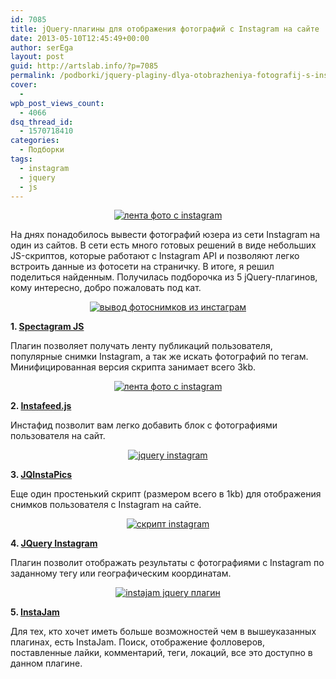 ```yaml
---
id: 7085
title: jQuery-плагины для отображения фотографий с Instagram на сайте
date: 2013-05-10T12:45:49+00:00
author: serEga
layout: post
guid: http://artslab.info/?p=7085
permalink: /podborki/jquery-plaginy-dlya-otobrazheniya-fotografij-s-instagram-na-sajte/
cover:
  -
wpb_post_views_count:
  - 4066
dsq_thread_id:
  - 1570718410
categories:
  - Подборки
tags:
  - instagram
  - jquery
  - js
---
```

<center>
  <a href="http://googledrive.com/host/0B9lHVSSSdxdxd0hjdUdmRzY3Tjg/instafeed.jpg"><img src="http://googledrive.com/host/0B9lHVSSSdxdxd0hjdUdmRzY3Tjg/instafeed-300x236.jpg" alt="лента фото с instagram" class="aligncenter size-medium wp-image-7090" srcset="http://googledrive.com/host/0B9lHVSSSdxdxd0hjdUdmRzY3Tjg/instafeed-300x236.jpg 300w, http://googledrive.com/host/0B9lHVSSSdxdxd0hjdUdmRzY3Tjg/instafeed.jpg 769w" sizes="(max-width: 300px) 100vw, 300px" /></a>
</center>

На днях понадобилось вывести фотографий юзера из сети Instagram на один из сайтов. В сети есть много готовых решений в виде небольших JS-скриптов, которые работают с Instagram API и позволяют легко встроить данные из фотосети на страничку.
В итоге, я решил поделиться найденным. Получилась подборочка из 5 jQuery-плагинов, кому интересно, добро пожаловать под кат.

<!--more-->





<center>
  <a href="http://googledrive.com/host/0B9lHVSSSdxdxd0hjdUdmRzY3Tjg/spectagram.jpg"><img src="http://googledrive.com/host/0B9lHVSSSdxdxd0hjdUdmRzY3Tjg/spectagram-300x232.jpg" alt="вывод фотоснимков из инстаграм" class="aligncenter size-medium wp-image-7088" srcset="http://googledrive.com/host/0B9lHVSSSdxdxd0hjdUdmRzY3Tjg/spectagram-300x232.jpg 300w, http://googledrive.com/host/0B9lHVSSSdxdxd0hjdUdmRzY3Tjg/spectagram-1024x794.jpg 1024w, http://googledrive.com/host/0B9lHVSSSdxdxd0hjdUdmRzY3Tjg/spectagram.jpg 1039w" sizes="(max-width: 300px) 100vw, 300px" /></a>
</center>



**1. [Spectagram JS](http://lab.adrianquevedo.com/jquery-spectragram/)**

Плагин позволяет получать ленту публикаций пользователя, популярные снимки Instagram, а так же искать фотографий по тегам. Минифицированная версия скрипта занимает всего 3kb.

<center>
  <a href="http://googledrive.com/host/0B9lHVSSSdxdxd0hjdUdmRzY3Tjg/instafeed.jpg"><img src="http://googledrive.com/host/0B9lHVSSSdxdxd0hjdUdmRzY3Tjg/instafeed-300x236.jpg" alt="лента фото с instagram" class="aligncenter size-medium wp-image-7090" srcset="http://googledrive.com/host/0B9lHVSSSdxdxd0hjdUdmRzY3Tjg/instafeed-300x236.jpg 300w, http://googledrive.com/host/0B9lHVSSSdxdxd0hjdUdmRzY3Tjg/instafeed.jpg 769w" sizes="(max-width: 300px) 100vw, 300px" /></a>
</center>



**2. [Instafeed.js](http://instafeedjs.com/)**

Инстафид позволит вам легко добавить блок с фотографиями пользователя на сайт.

<center>
  <a href="http://googledrive.com/host/0B9lHVSSSdxdxd0hjdUdmRzY3Tjg/jqinstapics.jpg"><img src="http://googledrive.com/host/0B9lHVSSSdxdxd0hjdUdmRzY3Tjg/jqinstapics-300x217.jpg" alt="jquery instagram" class="aligncenter size-medium wp-image-7089" srcset="http://googledrive.com/host/0B9lHVSSSdxdxd0hjdUdmRzY3Tjg/jqinstapics-300x217.jpg 300w, http://googledrive.com/host/0B9lHVSSSdxdxd0hjdUdmRzY3Tjg/jqinstapics.jpg 875w" sizes="(max-width: 300px) 100vw, 300px" /></a>
</center>



**3. [JQInstaPics](http://projects.craftedpixelz.co.uk/jqinstapics/)**

Еще один простенький скрипт (размером всего в 1kb) для отображения снимков пользователя с Instagram на сайте.

<center>
  <a href="http://googledrive.com/host/0B9lHVSSSdxdxd0hjdUdmRzY3Tjg/jq_insta.jpg"><img src="http://googledrive.com/host/0B9lHVSSSdxdxd0hjdUdmRzY3Tjg/jq_insta-300x222.jpg" alt="скрипт instagram" class="aligncenter size-medium wp-image-7086" srcset="http://googledrive.com/host/0B9lHVSSSdxdxd0hjdUdmRzY3Tjg/jq_insta-300x222.jpg 300w, http://googledrive.com/host/0B9lHVSSSdxdxd0hjdUdmRzY3Tjg/jq_insta.jpg 1009w" sizes="(max-width: 300px) 100vw, 300px" /></a>
</center>



**4. [JQuery Instagram](http://potomak.github.io/jquery-instagram/)**

Плагин позволит отображать результаты с фотографиями с Instagram по заданному тегу или географическим координатам.

<center>
  <a href="http://googledrive.com/host/0B9lHVSSSdxdxd0hjdUdmRzY3Tjg/api_instajam.jpg"><img src="http://googledrive.com/host/0B9lHVSSSdxdxd0hjdUdmRzY3Tjg/api_instajam-300x170.jpg" alt="instajam jquery плагин" class="aligncenter size-medium wp-image-7087" srcset="http://googledrive.com/host/0B9lHVSSSdxdxd0hjdUdmRzY3Tjg/api_instajam-300x170.jpg 300w, http://googledrive.com/host/0B9lHVSSSdxdxd0hjdUdmRzY3Tjg/api_instajam.jpg 771w" sizes="(max-width: 300px) 100vw, 300px" /></a>
</center>



**5. [InstaJam](http://mikefowler.me/instajam/)**

Для тех, кто хочет иметь больше возможностей чем в вышеуказанных плагинах, есть InstaJam. Поиск, отображение фолловеров, поставленные лайки, комментарий, теги, локаций, все это доступно в данном плагине.